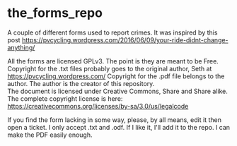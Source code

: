 # the_forms_repo
A couple of different forms used to report crimes.  It was inspired by this post https://pvcycling.wordpress.com/2016/06/09/your-ride-didnt-change-anything/

All the forms are licensed GPLv3. The point is they are meant to be Free.  
Copyright for the .txt files probably goes to the original author, Seth at https://pvcycling.wordpress.com/
Copyright for the .pdf file belongs to the author.  The author is the creator of this repository.  
The document is licensed under Creative Commons, Share and Share alike. 
The complete copyright license is here: https://creativecommons.org/licenses/by-sa/3.0/us/legalcode

If you find the form lacking in some way, please, by all means, edit it then open a ticket.  I only accept .txt and .odf.  If I like it, I'll add it to the repo.  I can make the PDF easily enough.  


